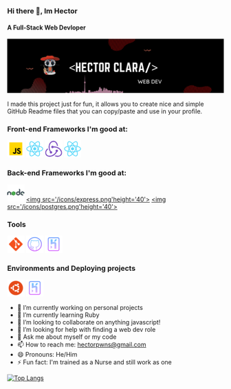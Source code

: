 ### Hi there 👋, Im Hector

#### A Full-Stack Web Devloper

![A Full-Stack Web Devloper](/banner/banner.png)

I made this project just for fun, it allows you to create nice and simple GitHub Readme files that you can copy/paste and use in your profile.

### Front-end Frameworks I'm good at:

[<img src='/icons/js.png' alt='github' height='40'>]() [<img src='/icons/react.png' height='40'>]() [<img src='/icons/redux.png' height='40'>]() [<img src='/icons/react.png' height='40'>]()

### Back-end Frameworks I'm good at:

[<img src='icons/node.png' height='40'>]() [<img src='/icons/express.png'height='40'>]() [<img src='/icons/postgres.png'height='40'>]()

### Tools

[<img src='icons/git.png' height='40'>]() [<img src='icons/github.png' height='40'>]() [<img src='icons/heroku.png' height='40'>]()

### Environments and Deploying projects

[<img src='icons/ubuntu.png' height='40'>]() [<img src='icons/heroku.png' height='40'>]()

- 🔭 I’m currently working on personal projects
- 🌱 I’m currently learning Ruby
- 👯 I’m looking to collaborate on anything javascript!
- 🤔 I’m looking for help with finding a web dev role
- 💬 Ask me about myself or my code
- 📫 How to reach me: hectorpwns@gmail.com
- 😄 Pronouns: He/Him
- ⚡ Fun fact: I'm trained as a Nurse and still work as one

[![Top Langs](https://github-readme-stats.vercel.app/api/top-langs/?username=hector4213)](https://github.com/anuraghazra/github-readme-stats)
